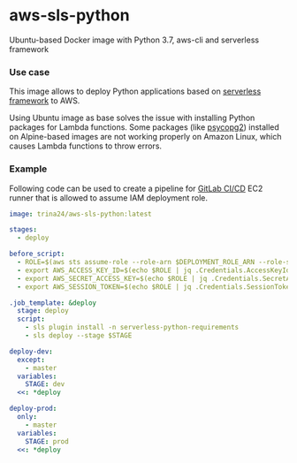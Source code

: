 # aws-sls-python
Ubuntu-based Docker image with Python 3.7, aws-cli and serverless framework 

### Use case
This image allows to deploy Python applications based on [serverless framework](https://serverless.com/framework/) to AWS.

Using Ubuntu image as base solves the issue with installing Python packages for Lambda functions. Some packages (like [psycopg2](https://pypi.org/project/psycopg2/)) installed on Alpine-based images are not working properly on Amazon Linux, which causes Lambda functions to throw errors.

### Example

Following code can be used to create a pipeline for [GitLab CI/CD](https://docs.gitlab.com/ee/ci/) EC2 runner that is allowed to assume IAM deployment role.

```yaml
image: trina24/aws-sls-python:latest

stages:
  - deploy

before_script:
  - ROLE=$(aws sts assume-role --role-arn $DEPLOYMENT_ROLE_ARN --role-session-name $ROLE_SESSION_NAME)
  - export AWS_ACCESS_KEY_ID=$(echo $ROLE | jq .Credentials.AccessKeyId | xargs)
  - export AWS_SECRET_ACCESS_KEY=$(echo $ROLE | jq .Credentials.SecretAccessKey | xargs)
  - export AWS_SESSION_TOKEN=$(echo $ROLE | jq .Credentials.SessionToken | xargs)

.job_template: &deploy
  stage: deploy
  script:
    - sls plugin install -n serverless-python-requirements
    - sls deploy --stage $STAGE

deploy-dev:
  except:
    - master
  variables:
    STAGE: dev
  <<: *deploy

deploy-prod:
  only:
    - master
  variables:
    STAGE: prod
  <<: *deploy

```